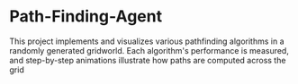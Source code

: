 # Path-Finding-Agent
This project implements and visualizes various pathfinding algorithms in a randomly generated gridworld. Each algorithm's performance is measured, and step-by-step animations illustrate how paths are computed across the grid
